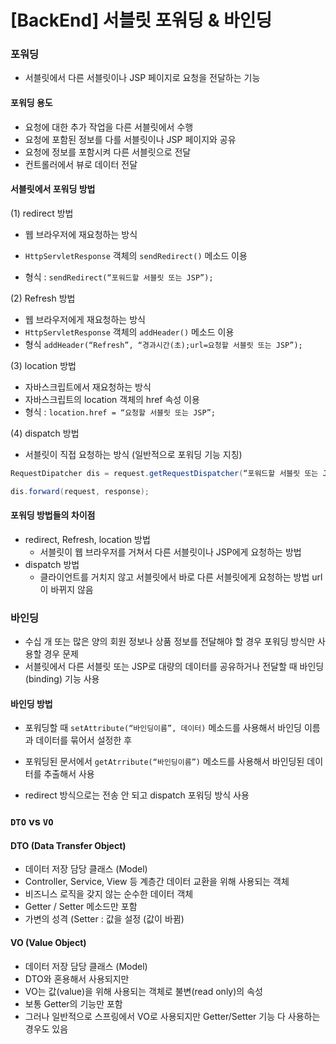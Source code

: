 

# [BackEnd] 서블릿 포워딩 & 바인딩



### 포워딩

- 서블릿에서 다른 서블릿이나 JSP 페이지로 요청을 전달하는 기능

#### 포워딩 용도

- 요청에 대한 추가 작업을 다른 서블릿에서 수행
- 요청에 포함된 정보를 다를 서블릿이나 JSP 페이지와 공유
- 요청에 정보를 포함시켜 다른 서블릿으로 전달
- 컨트롤러에서 뷰로 데이터 전달

#### 서블릿에서 포워딩 방법 

(1) redirect 방법

- 웹 브라우저에 재요청하는 방식
- ``HttpServletResponse`` 객체의 ``sendRedirect()`` 메소드 이용

- 형식 : ``sendRedirect(“포워드할 서블릿 또는 JSP”);``

(2) Refresh 방법

- 웹 브라우저에게 재요청하는 방식
- ``HttpServletResponse`` 객체의 ``addHeader()`` 메소드 이용
- 형식 ``addHeader(“Refresh”, “경과시간(초);url=요청할 서블릿 또는 JSP”);``

(3) location 방법

- 자바스크립트에서 재요청하는 방식
- 자바스크립트의 location 객체의 href 속성 이용
- 형식 : ``location.href = “요청할 서블릿 또는 JSP”;``

(4) dispatch 방법

- 서블릿이 직접 요청하는 방식 (일반적으로 포워딩 기능 지칭)

```java
RequestDipatcher dis = request.getRequestDispatcher(“포워드할 서블릿 또는 JSP);

dis.forward(request, response);
```



#### 포워딩 방법들의 차이점

- redirect, Refresh, location 방법
  - 서블릿이 웹 브라우저를 거쳐서 다른 서블릿이나 JSP에게 요청하는 방법
- dispatch 방법
  - 클라이언트를 거치지 않고 서블릿에서 바로 다른 서블릿에게 요청하는 방법
    url이 바뀌지 않음



### 바인딩

- 수십 개 또는 많은 양의 회원 정보나 상품 정보를 전달해야 할 경우 포워딩 방식만 사용할 경우 문제
- 서블릿에서 다른 서블릿 또는 JSP로 대량의 데이터를 공유하거나 전달할 때 바인딩(binding) 기능 사용

#### 바인딩 방법

- 포워딩할 때 ``setAttribute(“바인딩이름”, 데이터)`` 메소드를 사용해서 바인딩 이름과 데이터를 묶어서 설정한 후
- 포워딩된 문서에서 ``getAtrribute(“바인딩이름”)`` 메소드를 사용해서 바인딩된 데이터를 추출해서 사용

- redirect 방식으로는 전송 안 되고 dispatch 포워딩 방식 사용



### ``DTO`` vs ``VO``

#### DTO (Data Transfer Object)

- 데이터 저장 담당 클래스 (Model)
- Controller, Service, View 등 계층간 데이터 교환을 위해 사용되는 객체
- 비즈니스 로직을 갖지 않는 순수한 데이터 객체
-  Getter / Setter 메소드만 포함
- 가변의 성격 (Setter : 값을 설정 (값이 바뀜)

#### VO (Value Object)

- 데이터 저장 담당 클래스 (Model)
- DTO와 혼용해서 사용되지만
- VO는 값(value)을 위해 사용되는 객체로 불변(read only)의 속성
- 보통 Getter의 기능만 포함
- 그러나 일반적으로 스프링에서 VO로 사용되지만 Getter/Setter 기능 다 사용하는 경우도 있음

